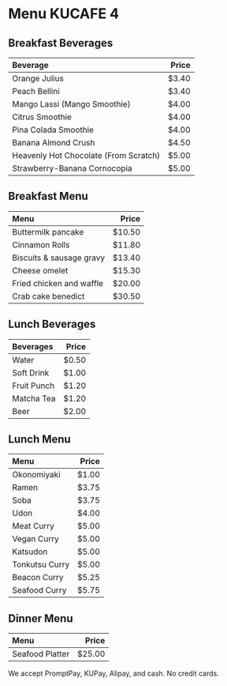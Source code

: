 
# Menu KUCAFE 4

## Breakfast Beverages
|  Beverage   | Price   |
|:------------|--------:|
| Orange Julius |   $3.40|
| Peach Bellini |   $3.40|
| Mango Lassi (Mango Smoothie) |   $4.00|
| Citrus Smoothie |   $4.00|
| Pina Colada Smoothie |   $4.00|
| Banana Almond Crush |   $4.50|
| Heavenly Hot Chocolate (From Scratch) |  $5.00|
| Strawberry-Banana Cornocopia |   $5.00|


## Breakfast Menu
|  Menu   | Price   |
|:------------|--------:|
| Buttermilk pancake| $10.50|
| Cinnamon Rolls| $11.80|
| Biscuits & sausage gravy| $13.40 |
| Cheese omelet| $15.30 |
| Fried chicken and waffle| $20.00 |
| Crab cake benedict| $30.50 |


## Lunch Beverages

| Beverages                                   | Price |
|:---------------------------------------|------:|
| Water | $0.50 | 
| Soft Drink | $1.00 |    
| Fruit Punch | $1.20 |  
| Matcha Tea | $1.20 |    
| Beer | $2.00 | 
   

## Lunch Menu
   
| Menu                                   | Price |
|:---------------------------------------|------:|
| Okonomiyaki | $1.00 | 
| Ramen | $3.75 |
| Soba |$3.75 |    
| Udon | $4.00 | 
| Meat Curry | $5.00 |    
| Vegan Curry | $5.00 |  
| Katsudon | $5.00 |  
| Tonkutsu Curry | $5.00 |  
| Beacon Curry | $5.25 |  
| Seafood Curry | $5.75 |    
    

## Dinner Menu
| Menu                                   | Price |
|:---------------------------------------|------:|
| Seafood  Platter                       |$25.00 |


We accept PromptPay, KUPay, Alipay, and cash. No credit cards.
